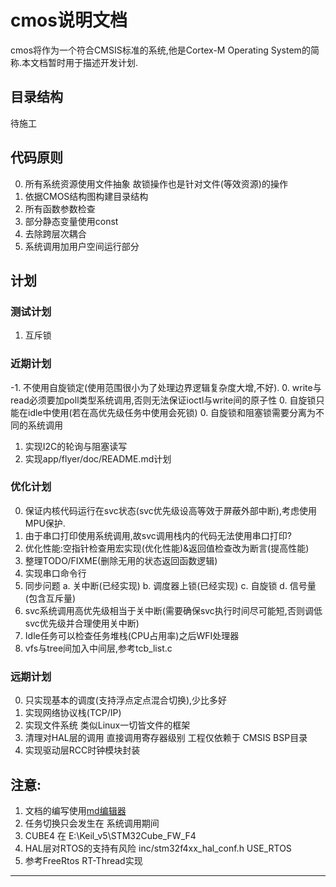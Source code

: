 # cmos说明文档
cmos将作为一个符合CMSIS标准的系统,他是Cortex-M Operating System的简称.本文档暂时用于描述开发计划.

## 目录结构
待施工

## 代码原则
0. 所有系统资源使用文件抽象 故锁操作也是针对文件(等效资源)的操作
1. 依据CMOS结构图构建目录结构
2. 所有函数参数检查
3. 部分静态变量使用const
4. 去除跨层次耦合
5. 系统调用加用户空间运行部分

## 计划
### 测试计划
1. 互斥锁

### 近期计划
-1. 不使用自旋锁定(使用范围很小为了处理边界逻辑复杂度大增,不好).
0. write与read必须要加poll类型系统调用,否则无法保证ioctl与write间的原子性
0. 自旋锁只能在idle中使用(若在高优先级任务中使用会死锁)
0. 自旋锁和阻塞锁需要分离为不同的系统调用
1. 实现I2C的轮询与阻塞读写
2. 实现app/flyer/doc/README.md计划

### 优化计划
0. 保证内核代码运行在svc状态(svc优先级设高等效于屏蔽外部中断),考虑使用MPU保护.
1. 由于串口打印使用系统调用,故svc调用栈内的代码无法使用串口打印?
2. 优化性能:空指针检查用宏实现(优化性能)&返回值检查改为断言(提高性能)
3. 整理TODO/FIXME(删除无用的状态返回函数逻辑)
4. 实现串口命令行
5. 同步问题
   a. 关中断(已经实现)
   b. 调度器上锁(已经实现)
   c. 自旋锁
   d. 信号量(包含互斥量)
6. svc系统调用高优先级相当于关中断(需要确保svc执行时间尽可能短,否则调低svc优先级并合理使用关中断)
7. Idle任务可以检查任务堆栈\(CPU占用率\)之后WFI处理器
8. vfs与tree间加入中间层,参考tcb\_list.c

### 远期计划
0. 只实现基本的调度(支持浮点定点混合切换),少比多好
1. 实现网络协议栈(TCP/IP)
2. 实现文件系统 类似Linux一切皆文件的框架
3. 清理对HAL层的调用 直接调用寄存器级别 工程仅依赖于 CMSIS BSP目录
4. 实现驱动层RCC时钟模块封装

## 注意:
1. 文档的编写使用[md编辑器][1]
2. 任务切换只会发生在 系统调用期间
3. CUBE4 在 E:\Keil\_v5\STM32Cube\_FW\_F4
4. HAL层对RTOS的支持有风险 inc/stm32f4xx\_hal\_conf.h USE\_RTOS
5. 参考FreeRtos RT-Thread实现

---------

[1]: http://write.blog.csdn.net/mdeditor

